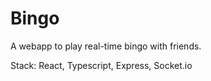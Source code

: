 # Bingo

A webapp to play real-time bingo with friends.

Stack: React, Typescript, Express, Socket.io
